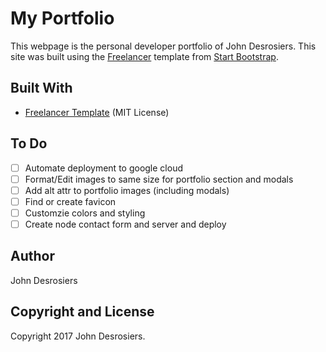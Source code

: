 # My Portfolio
This webpage is the personal developer portfolio of John Desrosiers. This site was built using the [Freelancer](https://startbootstrap.com/template-overviews/freelancer/) template from [Start Bootstrap](https://startbootstrap.com/).

## Built With
* [Freelancer Template](https://startbootstrap.com/template-overviews/freelancer/) (MIT License)

## To Do
- [ ] Automate deployment to google cloud
- [ ] Format/Edit images to same size for portfolio section and modals
- [ ] Add alt attr to portfolio images (including modals)
- [ ] Find or create favicon
- [ ] Customzie colors and styling
- [ ] Create node contact form and server and deploy

## Author
John Desrosiers

## Copyright and License
Copyright 2017 John Desrosiers.

